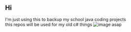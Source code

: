 ## Hi

I'm just using this to backup my school java coding projects
<br>this repos will be used for my old c# things
![image](https://github.com/user-attachments/assets/da9706bd-3f43-4665-af0c-1fea6cf9ccb4)
asap
